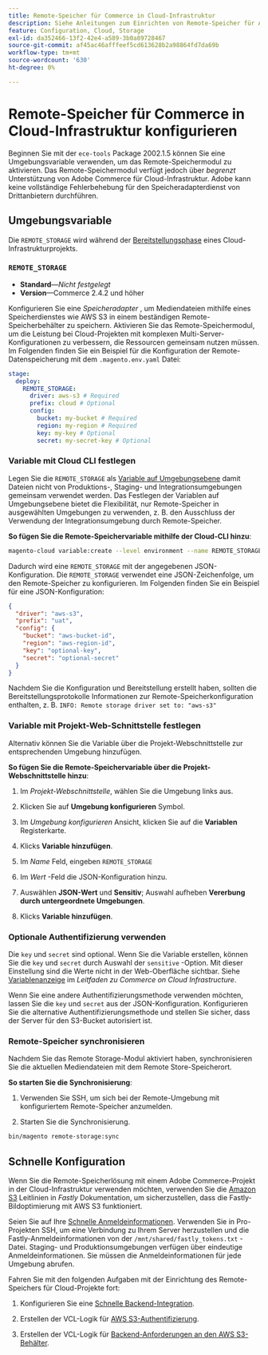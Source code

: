 ```yaml
---
title: Remote-Speicher für Commerce in Cloud-Infrastruktur
description: Siehe Anleitungen zum Einrichten von Remote-Speicher für Adobe Commerce in der Cloud-Infrastruktur.
feature: Configuration, Cloud, Storage
exl-id: da352466-13f2-42e4-a589-3b0a89728467
source-git-commit: af45ac46afffeef5cd613628b2a98864fd7da69b
workflow-type: tm+mt
source-wordcount: '630'
ht-degree: 0%

---
```


# Remote-Speicher für Commerce in Cloud-Infrastruktur konfigurieren

Beginnen Sie mit der `ece-tools` Package 2002.1.5 können Sie eine Umgebungsvariable verwenden, um das Remote-Speichermodul zu aktivieren. Das Remote-Speichermodul verfügt jedoch über _begrenzt_ Unterstützung von Adobe Commerce für Cloud-Infrastruktur. Adobe kann keine vollständige Fehlerbehebung für den Speicheradapterdienst von Drittanbietern durchführen.

## Umgebungsvariable

Die `REMOTE_STORAGE` wird während der [Bereitstellungsphase](https://experienceleague.adobe.com/docs/commerce-cloud-service/user-guide/develop/deploy/process.html) eines Cloud-Infrastrukturprojekts.

### `REMOTE_STORAGE`

- **Standard**—_Nicht festgelegt_
- **Version**—Commerce 2.4.2 und höher

Konfigurieren Sie eine _Speicheradapter_ , um Mediendateien mithilfe eines Speicherdienstes wie AWS S3 in einem beständigen Remote-Speicherbehälter zu speichern. Aktivieren Sie das Remote-Speichermodul, um die Leistung bei Cloud-Projekten mit komplexen Multi-Server-Konfigurationen zu verbessern, die Ressourcen gemeinsam nutzen müssen. Im Folgenden finden Sie ein Beispiel für die Konfiguration der Remote-Datenspeicherung mit dem `.magento.env.yaml` Datei:

```yaml
stage:
  deploy:
    REMOTE_STORAGE:
      driver: aws-s3 # Required
      prefix: cloud # Optional
      config:
        bucket: my-bucket # Required
        region: my-region # Required
        key: my-key # Optional
        secret: my-secret-key # Optional
```

### Variable mit Cloud CLI festlegen

Legen Sie die `REMOTE_STORAGE` als [Variable auf Umgebungsebene](https://experienceleague.adobe.com/docs/commerce-cloud-service/user-guide/configure/env/variable-levels.html) damit Dateien nicht von Produktions-, Staging- und Integrationsumgebungen gemeinsam verwendet werden. Das Festlegen der Variablen auf Umgebungsebene bietet die Flexibilität, nur Remote-Speicher in ausgewählten Umgebungen zu verwenden, z. B. den Ausschluss der Verwendung der Integrationsumgebung durch Remote-Speicher.

**So fügen Sie die Remote-Speichervariable mithilfe der Cloud-CLI hinzu**:

```bash
magento-cloud variable:create --level environment --name REMOTE_STORAGE --json true --inheritable false --value '{"driver":"aws-s3","prefix":"uat","config":{"bucket":"aws-bucket-id","region":"eu-west-1","key":"optional-key","secret":"optional-secret"}}'
```

Dadurch wird eine `REMOTE_STORAGE` mit der angegebenen JSON-Konfiguration. Die `REMOTE_STORAGE` verwendet eine JSON-Zeichenfolge, um den Remote-Speicher zu konfigurieren. Im Folgenden finden Sie ein Beispiel für eine JSON-Konfiguration:

```json
{
  "driver": "aws-s3",
  "prefix": "uat",
  "config": {
    "bucket": "aws-bucket-id",
    "region": "aws-region-id",
    "key": "optional-key",
    "secret": "optional-secret"
  }
}
```

Nachdem Sie die Konfiguration und Bereitstellung erstellt haben, sollten die Bereitstellungsprotokolle Informationen zur Remote-Speicherkonfiguration enthalten, z. B. `INFO: Remote storage driver set to: "aws-s3"`

### Variable mit Projekt-Web-Schnittstelle festlegen

Alternativ können Sie die Variable über die Projekt-Webschnittstelle zur entsprechenden Umgebung hinzufügen.

**So fügen Sie die Remote-Speichervariable über die Projekt-Webschnittstelle hinzu**:

1. Im _Projekt-Webschnittstelle_, wählen Sie die Umgebung links aus.

1. Klicken Sie auf **Umgebung konfigurieren** Symbol.

1. Im _Umgebung konfigurieren_ Ansicht, klicken Sie auf die **Variablen** Registerkarte.

1. Klicks **Variable hinzufügen**.

1. Im _Name_ Feld, eingeben `REMOTE_STORAGE`

1. Im _Wert_ -Feld die JSON-Konfiguration hinzu.

1. Auswählen **JSON-Wert** und **Sensitiv**; Auswahl aufheben **Vererbung durch untergeordnete Umgebungen**.

1. Klicks **Variable hinzufügen**.

### Optionale Authentifizierung verwenden

Die `key` und `secret` sind optional. Wenn Sie die Variable erstellen, können Sie die `key` und `secret` durch Auswahl der `sensitive` -Option. Mit dieser Einstellung sind die Werte nicht in der Web-Oberfläche sichtbar. Siehe [Variablenanzeige](https://experienceleague.adobe.com/docs/commerce-cloud-service/user-guide/configure/env/variable-levels.html#visibility) im _Leitfaden zu Commerce on Cloud Infrastructure_.

Wenn Sie eine andere Authentifizierungsmethode verwenden möchten, lassen Sie die `key` und `secret` aus der JSON-Konfiguration. Konfigurieren Sie die alternative Authentifizierungsmethode und stellen Sie sicher, dass der Server für den S3-Bucket autorisiert ist.

### Remote-Speicher synchronisieren

Nachdem Sie das Remote Storage-Modul aktiviert haben, synchronisieren Sie die aktuellen Mediendateien mit dem Remote Store-Speicherort.

**So starten Sie die Synchronisierung**:

1. Verwenden Sie SSH, um sich bei der Remote-Umgebung mit konfiguriertem Remote-Speicher anzumelden.

1. Starten Sie die Synchronisierung.

```bash
bin/magento remote-storage:sync 
```

## Schnelle Konfiguration

Wenn Sie die Remote-Speicherlösung mit einem Adobe Commerce-Projekt in der Cloud-Infrastruktur verwenden möchten, verwenden Sie die [Amazon S3](https://docs.fastly.com/en/guides/amazon-s3) Leitlinien in _Fastly_ Dokumentation, um sicherzustellen, dass die Fastly-Bildoptimierung mit AWS S3 funktioniert.

Seien Sie auf Ihre [Schnelle Anmeldeinformationen](https://experienceleague.adobe.com/docs/commerce-cloud-service/user-guide/cdn/setup-fastly/fastly-configuration.html#get-fastly-credentials). Verwenden Sie in Pro-Projekten SSH, um eine Verbindung zu Ihrem Server herzustellen und die Fastly-Anmeldeinformationen von der `/mnt/shared/fastly_tokens.txt` -Datei. Staging- und Produktionsumgebungen verfügen über eindeutige Anmeldeinformationen. Sie müssen die Anmeldeinformationen für jede Umgebung abrufen.

Fahren Sie mit den folgenden Aufgaben mit der Einrichtung des Remote-Speichers für Cloud-Projekte fort:

1. Konfigurieren Sie eine [Schnelle Backend-Integration](https://github.com/fastly/fastly-magento2/blob/master/Documentation/Guides/Edge-Modules/EDGE-MODULE-OTHER-CMS-INTEGRATION.md).

1. Erstellen der VCL-Logik für [AWS S3-Authentifizierung](https://docs.fastly.com/en/guides/amazon-s3#using-an-amazon-s3-private-bucket).

1. Erstellen der VCL-Logik für [Backend-Anforderungen an den AWS S3-Behälter](https://developer.fastly.com/reference/vcl/variables/backend-connection/req-backend/).
